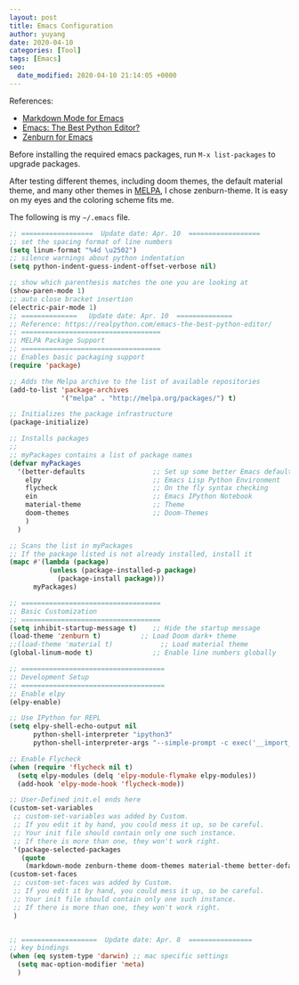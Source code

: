 ```yaml
---
layout: post
title: Emacs Configuration
author: yuyang
date: 2020-04-10
categories: [Tool]
tags: [Emacs]
seo:
  date_modified: 2020-04-10 21:14:05 +0000
---
```

References:
- [Markdown Mode for Emacs](https://jblevins.org/projects/markdown-mode/)
- [Emacs: The Best Python Editor?](https://realpython.com/emacs-the-best-python-editor/)
- [Zenburn for Emacs](https://github.com/bbatsov/zenburn-emacs)

Before installing the required emacs packages, run `M-x list-packages` to upgrade packages.

After testing different themes, including doom themes, the default material theme, and many other themes in [MELPA](https://melpa.org/#/), I chose zenburn-theme. It is easy on my eyes and the coloring scheme fits me.

The following is my `~/.emacs` file.

```lisp
;; ==================  Update date: Apr. 10  ==================
;; set the spacing format of line numbers
(setq linum-format "%4d \u2502")
;; silence warnings about python indentation
(setq python-indent-guess-indent-offset-verbose nil)

;; show which parenthesis matches the one you are looking at
(show-paren-mode 1)
;; auto close bracket insertion
(electric-pair-mode 1)
;; ==============   Update date: Apr. 10  ==============
;; Reference: https://realpython.com/emacs-the-best-python-editor/
;; ===================================
;; MELPA Package Support
;; ===================================
;; Enables basic packaging support
(require 'package)

;; Adds the Melpa archive to the list of available repositories
(add-to-list 'package-archives
             '("melpa" . "http://melpa.org/packages/") t)

;; Initializes the package infrastructure
(package-initialize)

;; Installs packages
;;
;; myPackages contains a list of package names
(defvar myPackages
  '(better-defaults                 ;; Set up some better Emacs defaults
    elpy                            ;; Emacs Lisp Python Environment
    flycheck                        ;; On the fly syntax checking
    ein                             ;; Emacs IPython Notebook
    material-theme                  ;; Theme
    doom-themes                     ;; Doom-Themes
    )
  )

;; Scans the list in myPackages
;; If the package listed is not already installed, install it
(mapc #'(lambda (package)
          (unless (package-installed-p package)
            (package-install package)))
      myPackages)

;; ===================================
;; Basic Customization
;; ===================================
(setq inhibit-startup-message t)    ;; Hide the startup message
(load-theme 'zenburn t)          ;; Load Doom dark+ theme
;;(load-theme 'material t)            ;; Load material theme
(global-linum-mode t)               ;; Enable line numbers globally

;; ====================================
;; Development Setup
;; ====================================
;; Enable elpy
(elpy-enable)

;; Use IPython for REPL
(setq elpy-shell-echo-output nil
      python-shell-interpreter "ipython3"
      python-shell-interpreter-args "--simple-prompt -c exec('__import__(\\'readline\\')') -i")

;; Enable Flycheck
(when (require 'flycheck nil t)
  (setq elpy-modules (delq 'elpy-module-flymake elpy-modules))
  (add-hook 'elpy-mode-hook 'flycheck-mode))

;; User-Defined init.el ends here
(custom-set-variables
 ;; custom-set-variables was added by Custom.
 ;; If you edit it by hand, you could mess it up, so be careful.
 ;; Your init file should contain only one such instance.
 ;; If there is more than one, they won't work right.
 '(package-selected-packages
   (quote
    (markdown-mode zenburn-theme doom-themes material-theme better-defaults))))
(custom-set-faces
 ;; custom-set-faces was added by Custom.
 ;; If you edit it by hand, you could mess it up, so be careful.
 ;; Your init file should contain only one such instance.
 ;; If there is more than one, they won't work right.
 )


;; ===================  Update date: Apr. 8  ================
;; key bindings
(when (eq system-type 'darwin) ;; mac specific settings
  (setq mac-option-modifier 'meta)
  )
```









